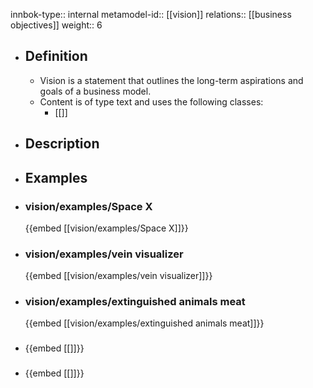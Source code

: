 innbok-type:: internal
metamodel-id:: [[vision]]
relations:: [[business objectives]]
weight:: 6

- ## Definition
  - Vision is a statement that outlines the long-term aspirations and goals of a business model.
  - Content is of type text and uses the following classes:
    - [[]]
- ## Description
- ## Examples
- ### vision/examples/Space X
  {{embed [[vision/examples/Space X]]}}
- ### vision/examples/vein visualizer
  {{embed [[vision/examples/vein visualizer]]}}
- ### vision/examples/extinguished animals meat
  {{embed [[vision/examples/extinguished animals meat]]}}
- ### 
  {{embed [[]]}}
- ### 
  {{embed [[]]}}


